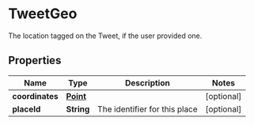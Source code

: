 

# TweetGeo

The location tagged on the Tweet, if the user provided one.

## Properties

Name | Type | Description | Notes
------------ | ------------- | ------------- | -------------
**coordinates** | [**Point**](Point.md) |  |  [optional]
**placeId** | **String** | The identifier for this place |  [optional]



